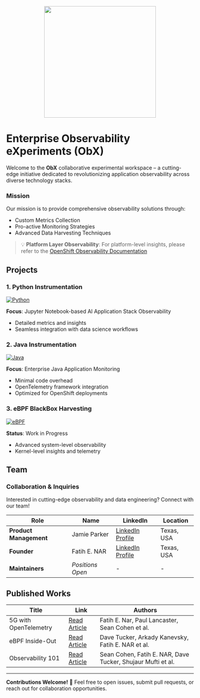 <div align="center">
    <img src="https://raw.githubusercontent.com/tme-osx/Telco-ObX/refs/heads/main/image/logo.png" width="300"/>
</div>

# Enterprise Observability eXperiments (ObX)

Welcome to the **ObX** collaborative experimental workspace – a cutting-edge initiative dedicated to revolutionizing application observability across diverse technology stacks.

### Mission

Our mission is to provide comprehensive observability solutions through:
- Custom Metrics Collection
- Pro-active Monitoring Strategies
- Advanced Data Harvesting Techniques

> 💡 **Platform Layer Observability**: For platform-level insights, please refer to the [OpenShift Observability Documentation](https://docs.openshift.com/container-platform/4.17/observability/overview/index.html)

## Projects

### 1. Python Instrumentation
[![Python](https://img.shields.io/badge/Python-Instrumentation-blue?logo=python)](https://github.com/tme-osx/Telco-ObX/tree/main/python)

**Focus**: Jupyter Notebook-based AI Application Stack Observability
- Detailed metrics and insights
- Seamless integration with data science workflows

### 2. Java Instrumentation
[![Java](https://img.shields.io/badge/Java-Instrumentation-red?logo=java)](https://github.com/tme-osx/Telco-ObX/tree/main/java)

**Focus**: Enterprise Java Application Monitoring
- Minimal code overhead
- OpenTelemetry framework integration
- Optimized for OpenShift deployments

### 3. eBPF BlackBox Harvesting
[![eBPF](https://img.shields.io/badge/eBPF-Work%20in%20Progress-green)](https://github.com/tme-osx/Telco-ObX)

**Status**: Work in Progress
- Advanced system-level observability
- Kernel-level insights and telemetry

## Team

### Collaboration & Inquiries

Interested in cutting-edge observability and data engineering? Connect with our team!

| **Role** | **Name** | **LinkedIn** | **Location** |
|----------|----------|--------------|--------------|
| **Product Management** | Jamie Parker | [LinkedIn Profile](https://www.linkedin.com/in/jamiecprince/) | Texas, USA |
| **Founder** | Fatih E. NAR | [LinkedIn Profile](https://www.linkedin.com/in/fenar/) | Texas, USA |
| **Maintainers** | *Positions Open* | - | - |

## Published Works

| Title | Link | Authors |
|-------|------|---------|
| 5G with OpenTelemetry | [Read Article](https://medium.com/open-5g-hypercore/5g-open-telemetry-otel-bccf100e753f) | Fatih E. Nar, Paul Lancaster, Sean Cohen et al. |
| eBPF Inside-Out | [Read Article](https://medium.com/open-5g-hypercore/episode-xvii-bkeeper-a23882feb75) | Dave Tucker, Arkady Kanevsky, Fatih E. NAR et al. |
| Observability 101 | [Read Article](https://medium.com/open-5g-hypercore/episode-xvi-the-eye-of-the-bee-holder-a8e81be2dfa2) | Sean Cohen, Fatih E. NAR, Dave Tucker, Shujaur Mufti et al. |

---

**Contributions Welcome!** 🤝 Feel free to open issues, submit pull requests, or reach out for collaboration opportunities.
